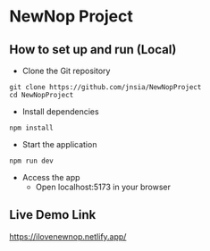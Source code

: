 # NewNop Project

## How to set up and run (Local)

- Clone the Git repository

```
git clone https://github.com/jnsia/NewNopProject
cd NewNopProject
```

- Install dependencies

```
npm install
```

- Start the application

```
npm run dev
```

- Access the app
  - Open localhost:5173 in your browser

## Live Demo Link
https://ilovenewnop.netlify.app/